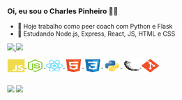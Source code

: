 ### Oi, eu sou o Charles Pinheiro 🤟🏼


- 🔭 Hoje trabalho como peer coach com Python e Flask
- 🌱 Estudando Node.js, Express, React, JS, HTML e CSS

<div>
  <a href="https://github.com/Charles-Pinheiro">
  <img height="180em" src="https://github-readme-stats.vercel.app/api?username=Charles-Pinheiro&show_icons=true&theme=chartreuse-dark&include_all_commits=true&count_private=true"/>
  <img height="180em" src="https://github-readme-stats.vercel.app/api/top-langs/?username=Charles-Pinheiro&layout=compact&langs_count=7&theme=chartreuse-dark"/>
</div>

<div style="display: inline_block"><br>
  <img align="center" alt="Charles-Js" height="30" width="40" src="https://raw.githubusercontent.com/devicons/devicon/master/icons/javascript/javascript-plain.svg">
  <img align="center" alt="Charles-Node" height="30" width="40" src="https://raw.githubusercontent.com/devicons/devicon/master/icons/nodejs/nodejs-plain.svg">
  <img align="center" alt="Charles-React" height="30" width="40" src="https://raw.githubusercontent.com/devicons/devicon/master/icons/react/react-original.svg">
  <img align="center" alt="Charles-HTML" height="30" width="40" src="https://raw.githubusercontent.com/devicons/devicon/master/icons/html5/html5-original.svg">
  <img align="center" alt="Charles-CSS" height="30" width="40" src="https://raw.githubusercontent.com/devicons/devicon/master/icons/css3/css3-original.svg">
  <img align="center" alt="Charles-Python" height="30" width="40" src="https://raw.githubusercontent.com/devicons/devicon/master/icons/python/python-original.svg">
  <img align="center" alt="Charles-Flask" height="30" width="40" src="https://raw.githubusercontent.com/devicons/devicon/master/icons/flask/flask-original.svg">
  <img align="center" alt="Charles-Git" height="30" width="40" src="https://raw.githubusercontent.com/devicons/devicon/master/icons/git/git-original.svg">
</div>

  ##

<div>
  <a href = "mailto:charles_fagundes@hotmail.com"><img src="https://img.shields.io/badge/Microsoft_Outlook-0078D4?style=for-the-badge&logo=microsoft-outlook&logoColor=white" target="_blank"></a>
  <a href="https://www.linkedin.com/in/charlespinheirofagundes/" target="_blank"><img src="https://img.shields.io/badge/-LinkedIn-%230077B5?style=for-the-badge&logo=linkedin&logoColor=white" target="_blank"></a>
</div>
